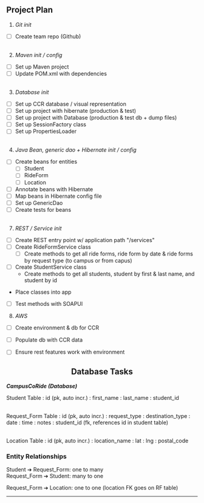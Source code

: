 ## Project Plan

1. *Git init*
-[ ] Create team repo (Github)<br><br>
2. *Maven init / config*
-[ ] Set up Maven project
-[ ] Update POM.xml with dependencies<br><br>
3. *Database init*
-[ ] Set up CCR database / visual representation
-[ ] Set up project with hibernate (production & test)
-[ ] Set up project with Database (production & test db + dump files)
-[ ] Set up SessionFactory class
-[ ] Set up PropertiesLoader<br><br>
4. *Java Bean, generic dao + Hibernate init / config*
-[ ] Create beans for entities
    -[ ] Student
    -[ ] RideForm
    -[ ] Location
-[ ] Annotate beans with Hibernate
-[ ] Map beans in Hibernate config file
-[ ] Set up GenericDao
-[ ] Create tests for beans<br><br>
7. *REST / Service init*
-[ ] Create REST entry point w/ application path "/services"
-[ ] Create RideFormService class
  - [ ] Create methods to get all ride forms, ride form by date & ride forms by request type (to campus or from capus)
- [ ] Create StudentService class
  - Create methods to get all students, student by first & last name, and student by id
- Place classes into app
- [ ] Test methods with SOAPUI
8. *AWS*
- [ ] Create environment & db for CCR
- [ ] Populate db with CCR data
- [ ] Ensure rest features work with environment


## <center> Database Tasks </center>

***CampusCoRide (Database)***<br>

Student Table
: id (pk, auto incr.)
: first_name
: last_name
: student_id<br><br>

Request_Form Table
: id (pk, auto incr.)
: request_type
: destination_type
: date
: time
: notes
: student_id (fk, references id in student table)<br><br>

Location Table
: id (pk, auto incr.)
: location_name
: lat
: lng
: postal_code

### Entity Relationships

Student ➔ Request_Form: one to many<br>
Request_Form ➔ Student: many to one

Request_Form ➔ Location: one to one (location FK goes on RF table)<br>

*** 

